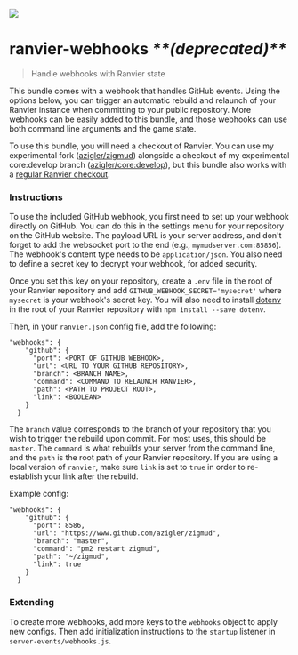 ![](https://images.prismic.io/andrewzigler/fe53cc80-63b2-4abb-a598-3b01d81bda3b_ranvier-webhooks.jpg?ixlib=gatsbyFP&auto=compress%2Cformat&fit=max&q=50&rect=0%2C0%2C1200%2C628&w=1200&h=628)

# ranvier-webhooks *\*\*(deprecated)\*\**

> Handle webhooks with Ranvier state

This bundle comes with a webhook that handles GitHub events. Using the options below, you can trigger an automatic rebuild and relaunch of your Ranvier instance when committing to your public repository. More webhooks can be easily added to this bundle, and those webhooks can use both command line arguments and the game state.

To use this bundle, you will need a checkout of Ranvier. You can use my experimental fork ([azigler/zigmud](https://github.com/azigler/zigmud)) alongside a checkout of my experimental core:develop branch ([azigler/core:develop](https://github.com/azigler/core/tree/develop)), but this bundle also works with a [regular Ranvier checkout](https://github.com/RanvierMUD/ranviermud).

### Instructions

To use the included GitHub webhook, you first need to set up your webhook directly on GitHub. You can do this in the settings menu for your repository on the GitHub website. The payload URL is your server address, and don't forget to add the websocket port to the end (e.g., `mymudserver.com:85856`). The webhook's content type needs to be `application/json`. You also need to define a secret key to decrypt your webhook, for added security.

Once you set this key on your repository, create a `.env` file in the root of your Ranvier repository and add `GITHUB_WEBHOOK_SECRET='mysecret'` where `mysecret` is your webhook's secret key. You will also need to install [dotenv](https://www.npmjs.com/package/dotenv) in the root of your Ranvier repository with `npm install --save dotenv`.

Then, in your `ranvier.json` config file, add the following:

```
"webhooks": {
    "github": {
      "port": <PORT OF GITHUB WEBHOOK>,
      "url": <URL TO YOUR GITHUB REPOSITORY>,
      "branch": <BRANCH NAME>,
      "command": <COMMAND TO RELAUNCH RANVIER>,
      "path": <PATH TO PROJECT ROOT>,
      "link": <BOOLEAN>
    }
  }
```

The `branch` value corresponds to the branch of your repository that you wish to trigger the rebuild upon commit. For most uses, this should be `master`. The `command` is what rebuilds your server from the command line, and the `path` is the root path of your Ranvier repository. If you are using a local version of `ranvier`, make sure `link` is set to `true` in order to re-establish your link after the rebuild.

Example config:

```
"webhooks": {
    "github": {
      "port": 8586,
      "url": "https://www.github.com/azigler/zigmud",
      "branch": "master",
      "command": "pm2 restart zigmud",
      "path": "~/zigmud",
      "link": true
    }
  }
```

### Extending

To create more webhooks, add more keys to the `webhooks` object to apply new configs. Then add initialization instructions to the `startup` listener in `server-events/webhooks.js`.
